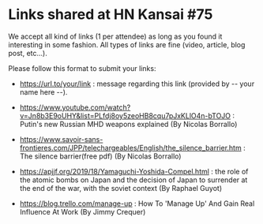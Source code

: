 Links shared at HN Kansai #75
=============================

We accept all kind of links (1 per attendee) as long as you found it interesting in some fashion. All types of links are fine (video, article, blog post, etc...). 

Please follow this format to submit your links:
- https://url.to/your/link : message regarding this link (provided by -- your name here --).

- https://www.youtube.com/watch?v=Jn8b3E9oUHY&list=PLfdj8oy5zeoHB8cqu7pJxKLlO4n-bTOJO : Putin's new Russian MHD weapons explained (By Nicolas Borrallo)

- https://www.savoir-sans-frontieres.com/JPP/telechargeables/English/the_silence_barrier.htm : The silence barrier(free pdf) (By Nicolas Borrallo)

- https://apjjf.org/2019/18/Yamaguchi-Yoshida-Compel.html : the role of the atomic bombs on Japan and the decision of Japan to surrender at the end of the war, with the soviet context (By Raphael Guyot)

- https://blog.trello.com/manage-up : How To 'Manage Up' And Gain Real Influence At Work (By Jimmy Crequer)